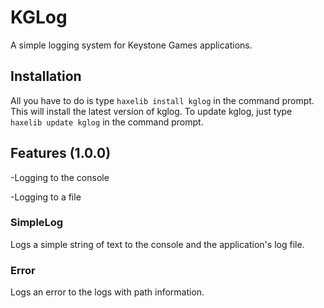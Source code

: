 # KGLog

A simple logging system for Keystone Games applications.

## Installation

All you have to do is type `haxelib install kglog` in the command prompt. This will install the latest version of kglog.
To update kglog, just type `haxelib update kglog` in the command prompt.

## Features (1.0.0)

-Logging to the console

-Logging to a file

### SimpleLog

Logs a simple string of text to the console and the application's log file.

### Error

Logs an error to the logs with path information.
